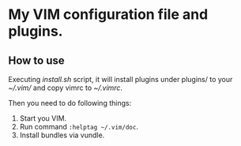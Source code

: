 # My VIM configuration file and plugins.

## How to use

Executing *install.sh* script, it will install plugins under plugins/ to your *~/.vim/* and copy vimrc to *~/.vimrc*.

Then you need to do following things:

1. Start you VIM.
2. Run command `:helptag ~/.vim/doc`.
3. Install bundles via vundle.

